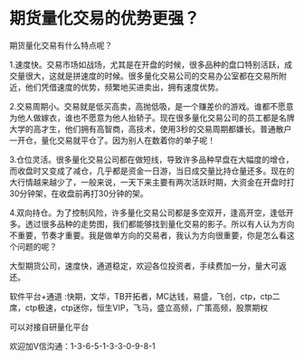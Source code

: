 # 期货量化交易的优势更强？

期货量化交易有什么特点呢？

1.速度快。交易市场如战场，尤其是在开盘的时候，很多品种的盘口特别活跃，成交量很大，这就是拼速度的时候。很多量化交易公司的交易办公室都在交易所附近，他们凭借速度的优势，频繁地买进卖出，拥有速度优势。

2.交易周期小。交易就是低买高卖，高抛低吸，是一个赚差价的游戏。谁都不愿意为他人做嫁衣，谁也不愿意为他人抬轿子。现在很多量化交易公司的员工都是名牌大学的高才生，他们拥有高智商，高技术，使用3秒的交易周期都嫌长。普通散户一开仓，量化交易就平仓了。因为别人在数着你的单子呢！

3.仓位灵活。很多量化交易公司都在做短线，导致许多品种早盘在大幅度的增仓，而收盘时又变成了减仓，几乎都是资金一日游，当日成交量比持仓量还多。现在的大行情越来越少了，一般来说，一天下来主要有两次活跃时期，大资金在开盘时打30分钟架，在收盘前再打30分钟的架。

4.双向持仓。为了控制风险，许多量化交易公司都是多空双开，逢高开空，逢低开多。透过很多品种的走势图，我们都能够找到量化交易的影子。所以有人认为方向不重要，节奏才重要。我是做单方向的交易者，我认为方向很重要，你是怎么看这个问题的呢？

大型期货公司，速度快，通道稳定，欢迎各位投资者，手续费加一分，量大可返还。

软件平台+通道 :快期，文华，TB开拓者，MC达钱，易盛，飞创，ctp，ctp二席，ctp极速，ctp迷你，恒生VIP，飞马，盛立高频，广策高频，股票期权

可以对接自研量化平台

欢迎加V信沟通：1-3-6-5-1-3-3-0-9-8-1
